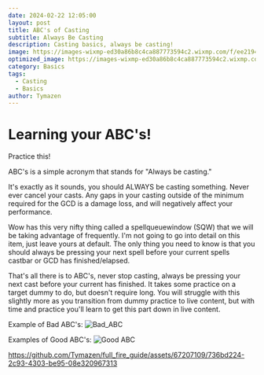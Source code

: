 ```yaml
---
date: 2024-02-22 12:05:00
layout: post
title: ABC's of Casting
subtitle: Always Be Casting
description: Casting basics, always be casting!
image: https://images-wixmp-ed30a86b8c4ca887773594c2.wixmp.com/f/ee219434-7993-43a9-98d6-238ee165ae53/dft5d4o-0c5fa4f0-4fe0-4b2e-b8bc-b88b7442de36.png/v1/fill/w_894,h_894,q_70,strp/byan_warcraft_mage_art_book_style_fire_element_a0b_by_byanel_dft5d4o-pre.jpg?token=eyJ0eXAiOiJKV1QiLCJhbGciOiJIUzI1NiJ9.eyJzdWIiOiJ1cm46YXBwOjdlMGQxODg5ODIyNjQzNzNhNWYwZDQxNWVhMGQyNmUwIiwiaXNzIjoidXJuOmFwcDo3ZTBkMTg4OTgyMjY0MzczYTVmMGQ0MTVlYTBkMjZlMCIsIm9iaiI6W1t7ImhlaWdodCI6Ijw9MTAyNCIsInBhdGgiOiJcL2ZcL2VlMjE5NDM0LTc5OTMtNDNhOS05OGQ2LTIzOGVlMTY1YWU1M1wvZGZ0NWQ0by0wYzVmYTRmMC00ZmUwLTRiMmUtYjhiYy1iODhiNzQ0MmRlMzYucG5nIiwid2lkdGgiOiI8PTEwMjQifV1dLCJhdWQiOlsidXJuOnNlcnZpY2U6aW1hZ2Uub3BlcmF0aW9ucyJdfQ.uhHjM8IzBweR9hGdUGTOgZBxPEj5lY-_L-GQIj1-5GM
optimized_image: https://images-wixmp-ed30a86b8c4ca887773594c2.wixmp.com/f/ee219434-7993-43a9-98d6-238ee165ae53/dft5d4o-0c5fa4f0-4fe0-4b2e-b8bc-b88b7442de36.png/v1/fill/w_894,h_894,q_70,strp/byan_warcraft_mage_art_book_style_fire_element_a0b_by_byanel_dft5d4o-pre.jpg?token=eyJ0eXAiOiJKV1QiLCJhbGciOiJIUzI1NiJ9.eyJzdWIiOiJ1cm46YXBwOjdlMGQxODg5ODIyNjQzNzNhNWYwZDQxNWVhMGQyNmUwIiwiaXNzIjoidXJuOmFwcDo3ZTBkMTg4OTgyMjY0MzczYTVmMGQ0MTVlYTBkMjZlMCIsIm9iaiI6W1t7ImhlaWdodCI6Ijw9MTAyNCIsInBhdGgiOiJcL2ZcL2VlMjE5NDM0LTc5OTMtNDNhOS05OGQ2LTIzOGVlMTY1YWU1M1wvZGZ0NWQ0by0wYzVmYTRmMC00ZmUwLTRiMmUtYjhiYy1iODhiNzQ0MmRlMzYucG5nIiwid2lkdGgiOiI8PTEwMjQifV1dLCJhdWQiOlsidXJuOnNlcnZpY2U6aW1hZ2Uub3BlcmF0aW9ucyJdfQ.uhHjM8IzBweR9hGdUGTOgZBxPEj5lY-_L-GQIj1-5GM
category: Basics
tags:
  - Casting
  - Basics
author: Tymazen
---
```

# Learning your ABC's!
Practice this!

ABC's is a simple acronym that stands for "Always be casting."

It's exactly as it sounds, you should ALWAYS be casting something. Never ever cancel your casts. Any gaps in your casting outside of the minimum required for the GCD is a damage loss, and will negatively affect your performance.

Wow has this very nifty thing called a spellqueuewindow (SQW) that we will be taking advantage of frequently. I'm not going to go into detail on this item, just leave yours at default. The only thing you need to know is that you should always be pressing your next spell before your current spells castbar or GCD has finished/elapsed.

That's all there is to ABC's, never stop casting, always be pressing your next cast before your current has finished. It takes some practice on a target dummy to do, but doesn't require long. You will struggle with this slightly more as you transition from dummy practice to live content, but with time and practice you'll learn to get this part down in live content.

Example of Bad ABC's:
![Bad_ABC](https://github.com/Tymazen/images/assets/67207109/692b013c-7787-4f47-a153-599957e94d4c)

Examples of Good ABC's:
![Good ABC](https://github.com/Tymazen/images/assets/67207109/0f2199ce-dc69-4df3-86e8-3ec431688f19)

https://github.com/Tymazen/full_fire_guide/assets/67207109/736bd224-2c93-4303-be95-08e320967313


